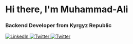 <div id="header" align"center">
  <h1>Hi there, I'm Muhammad-Ali</h1>
  <h3>Backend Developer from Kyrgyz Republic</h3>
</div>

<a href="linkedin-url">
  <img src="https://img.shields.io/badge/LinkedIn-blue?style=for-the-badge&logo=linkedin&logoColor=white" alt="LinkedIn"/>
</a>

<a href="twitter.com/elon">
  <img src="https://img.shields.io/badge/Twitter-blue?style=for-the-badge&logo=twitter&logoColor=white" alt="Twitter"/>
</a>

<a href="Telegram">
  <img src="https://img.shields.io/badge/Telegram-blue?style=for-the-badge&logo=twitter&logoColor=white" alt="Twitter"/>
</a>
